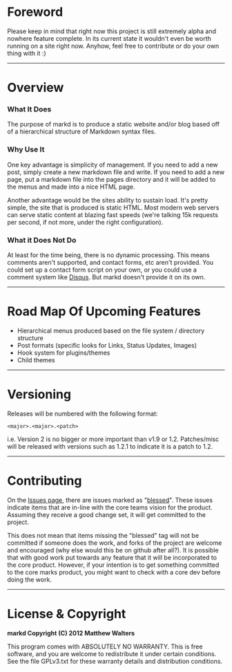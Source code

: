 # Foreword

Please keep in mind that right now this project is still extremely alpha and nowhere feature complete.  In its current state it wouldn't even be worth running on a site right now.  Anyhow, feel free to contribute or do your own thing with it :)

---

# Overview
### What It Does 
The purpose of markd is to produce a static website and/or blog based off of a hierarchical structure of Markdown syntax files.

### Why Use It
One key advantage is simplicity of management.  If you need to add a new post, simply create a new markdown file and write.  If you need to add a new page, put a markdown file into the pages directory and it will be added to the menus and made into a nice HTML page.

Another advantage would be the sites ability to sustain load.  It's pretty simple, the site that is produced is static HTML.  Most modern web servers can serve static content at blazing fast speeds (we're talking 15k requests per second, if not more, under the right configuration).

### What it Does Not Do
At least for the time being, there is no dynamic processing.  This means comments aren't supported, and contact forms, etc aren't provided.  You could set up a contact form script on your own, or you could use a comment system like [Disqus](http://disqus.com/).  But markd doesn't provide it on its own.

---

# Road Map Of Upcoming Features
* Hierarchical menus produced based on the file system / directory structure
* Post formats (specific looks for Links, Status Updates, Images)
* Hook system for plugins/themes
* Child themes

---

# Versioning

Releases will be numbered with the following format:

`<major>.<major>.<patch>`

i.e. Version 2 is no bigger or more important than v1.9 or 1.2.  Patches/misc will be released with versions such as 1.2.1 to indicate it is a patch to 1.2.

---

# Contributing
On the [Issues page](https://github.com/mwalters/markd/issues), there are issues marked as "[blessed](https://github.com/mwalters/markd/issues?labels=blessed&sort=created&direction=desc&state=open&page=1)". These issues indicate items that are in-line with the core teams vision for the product. Assuming they receive a good change set, it will get committed to the project.

This does not mean that items missing the "blessed" tag will not be committed if someone does the work, and forks of the project are welcome and encouraged (why else would this be on github after all?). It is possible that with good work put towards any feature that it will be incorporated to the core product. However, if your intention is to get something committed to the core marks product, you might want to check with a core dev before doing the work.

---

# License & Copyright
**markd Copyright (C) 2012  Matthew Walters**

This program comes with ABSOLUTELY NO WARRANTY. This is free software, and you are welcome to redistribute it under certain conditions. See the file GPLv3.txt for these warranty details and distribution conditions.
